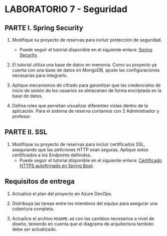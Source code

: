 # LABORATORIO 7 - Seguridad

## PARTE I. Spring Security

1. Modifique su proyecto de reservas para incluir protección de seguridad.
   - Puede seguir el tutorial disponible en el siguiente enlace: [Spring Security](https://www.geeksforgeeks.org/securing-rest-apis-with-spring-security/).

2. El tutorial utiliza una base de datos en memoria. Como su proyecto ya cuenta con una base de datos en MongoDB, ajuste las configuraciones necesarias para integrarlo.

3. Aplique mecanismos de cifrado para garantizar que las credenciales de inicio de sesión de los usuarios se almacenen de forma encriptada en la base de datos.

4. Defina roles que permitan visualizar diferentes vistas dentro de la aplicación. Para el sistema de reserva contamos con 2 Administrador y profesor:

## PARTE II. SSL

1. Modifique su proyecto de reservas para incluir certificados SSL, asegurando que las peticiones HTTP sean seguras. Aplique estos certificados a los Endpoints definidos.
   - Puede seguir el tutorial disponible en el siguiente enlace: [Certificado HTTPS autofirmado en Spring Boot](https://www.baeldung.com/spring-boot-https-self-signed-certificate).

## Requisitos de entrega

1. Actualice el plan del proyecto en Azure DevOps.

2. Distribuya las tareas entre los miembros del equipo para asegurar una cobertura completa.

3. Actualice el archivo `README.md` con los cambios necesarios a nivel de diseño, teniendo en cuenta que el diagrama de arquitectura también debe ser actualizado.
